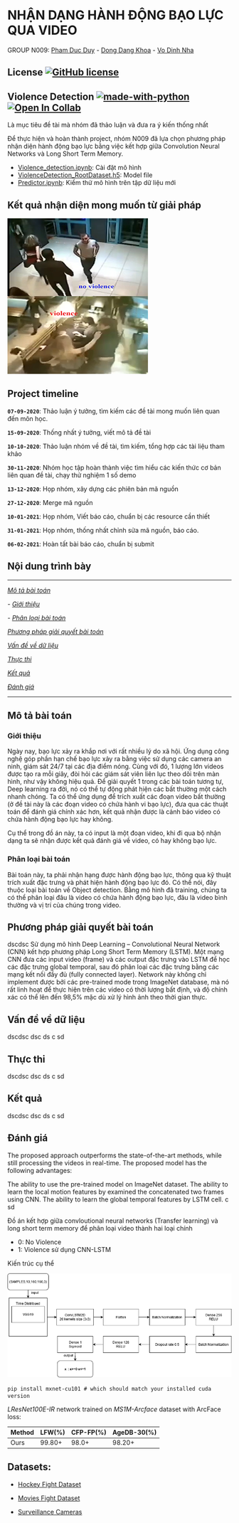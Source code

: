 # NHẬN DẠNG HÀNH ĐỘNG BẠO LỰC QUA VIDEO 
GROUP N009: [Pham Duc Duy](duypd.13@grad.uit.edu.vn ) - [Dong Dang Khoa](khoadd.14@grad.uit.edu.vn) - [Vo Dinh Nha](nhavd.14@grad.uit.edu.vn)

## License [![GitHub license](https://img.shields.io/github/license/Naereen/StrapDown.js.svg)](https://github.com/Naereen/StrapDown.js/blob/master/LICENSE)


## Violence Detection [![made-with-python](https://img.shields.io/badge/Made%20with-Python-1f425f.svg)](https://www.python.org/) [![Open In Collab](https://colab.research.google.com/assets/colab-badge.svg)](https://colab.research.google.com)
Là mục tiêu đề tài mà nhóm đã thảo luận và đưa ra ý kiến thống nhất

Để thực hiện và hoàn thành project, nhóm N009 đã lựa chọn phương pháp nhận diện hành động bạo lực bằng việc kết hợp giữa Convolution Neural Networks và Long Short Term Memory.

- [Violence_detection.ipynb](https://github.com/nhavd/CS2225.CH1501/blob/master/Violence%20Detection/Violence_detection.ipynb): Cài đặt mô hình
- [ViolenceDetection_RootDataset.h5](https://drive.google.com/drive/folders/1af1PtjjSYbQG8keQ--QoTEAWpzerzFt_?usp=sharing): Model file
- [Predictor.ipynb](https://github.com/nhavd/CS2225.CH1501/blob/master/Violence%20Detection/Predictor.ipynb): Kiểm thử mô hình trên tập dữ liệu mới 

## Kết quả nhận diện mong muốn từ giải pháp
![](images/result1.png)

## Project timeline

**`07-09-2020`**: Thảo luận ý tưởng, tìm kiếm các đề tài mong muốn liên quan đến môn học.

**`15-09-2020`**: Thống nhất ý tưởng, viết mô tả đề tài

**`10-10-2020`**: Thảo luận nhóm về đề tài, tìm kiếm, tổng hợp các tài liệu tham khảo

**`30-11-2020`**: Nhóm học tập hoàn thành việc tìm hiểu các kiến thức cơ bản liên quan đề tài, chạy thử nghiệm 1 số demo

**`13-12-2020`**: Họp nhóm, xây dựng các phiên bản mã nguồn 

**`27-12-2020`**: Merge mã nguồn

**`10-01-2021`**: Họp nhóm, Viết báo cáo, chuẩn bị các resource cần thiết 

**`31-01-2021`**: Họp nhóm, thống nhất chỉnh sửa mã nguồn, báo cáo. 

**`06-02-2021`**: Hoàn tất bài báo cáo, chuẩn bị submit

## Nội dung trình bày
*********************************************************************************************
*[Mô tả bài toán](#mô-tả-bài-toán)*

*- [Giới thiệu](#giới-thiệu)*

*- [Phân loại bài toán](#phân-loại-bài-toán)*

*[Phương pháp giải quyết bài toán](#phương-pháp-giải-quyết-bài-toán)*

*[Vấn đề về dữ liệu](#vấn-đề-về-dữ-liệu)*

*[Thực thi](#thực-thi)*

*[Kết quả](#kết-quả)*

*[Đánh giá](#đánh-giá)*
*********************************************************************************************

## Mô tả bài toán

### Giới thiệu

Ngày nay, bạo lực xảy ra khắp nơi với rất nhiều lý do xã hội. Ứng dụng công nghệ góp phần hạn chế bạo lực xảy ra bằng việc sử dụng các camera an ninh, giám sát 24/7 tại các địa điểm nóng. Cùng với đó, 1 lượng lớn videos được tạo ra mỗi giây, đòi hỏi các giám sát viên liên lục theo dõi trên màn hình, như vậy không hiệu quả. Để giải quyết 1 trong các bài toán tương tự, Deep learning ra đời, nó có thể tự động phát hiện các bất thường một cách nhanh chóng. Ta có thể ứng dụng để trích xuất các đoạn video bất thường (ở đề tài này là các đoạn video có chứa hành vi bạo lực), đưa qua các thuật toán để đánh giá chính xác hơn, kết quả nhận được là cảnh báo video có chứa hành động bạo lực hay không.

Cụ thể trong đồ án này, ta có input là một đoạn video, khi đi qua bộ nhận dạng ta sẽ nhận được kết quả đánh giá về video, có hay không bạo lực.


### Phân loại bài toán

Bài toán này, ta phải nhận hạng được hành động bạo lực, thông qua kỹ thuật trích xuất đặc trưng và phát hiện hành động bạo lực đó. Có thể nói, đây thuộc loại bài toán về Object detection. Bằng mô hình đã training, chúng ta có thể phân loại đâu là video có chứa hành động bạo lực, đâu là video bình thường và vị trí của chúng trong video.

## Phương pháp giải quyết bài toán

dscdsc
Sử dụng mô hình Deep Learning – Convolutional Neural Network (CNN) kết hợp phương pháp Long Short Term Memory (LSTM). Một mạng CNN đưa các input video (frame) và các output đặc trưng vào LSTM để học các đặc trưng global temporal, sau đó phân loại các đặc trưng bằng các mạng kết nối đầy đủ (fully connected layer). Network này không chỉ implement được bởi các pre-trained mode trong ImageNet database, mà nó rất linh hoạt để thực hiện trên các video có thời lượng bất định, và độ chính xác có thể lên đến 98,5% mặc dù xử lý hình ảnh theo thời gian thực.



## Vấn đề về dữ liệu

dscdsc
dsc
ds
c
sd

## Thực thi

dscdsc
dsc
ds
c
sd

## Kết quả

dscdsc
dsc
ds
c
sd

## Đánh giá

The proposed approach outperforms the state-of-the-art methods, while still processing the videos in real-time. The proposed model has the following advantages:

The ability to use the pre-trained model on ImageNet dataset.
The ability to learn the local motion features by examined the concatenated two frames using CNN.
The ability to learn the global temporal features by LSTM cell.
c
sd

Đồ án kết hợp giữa convloutional neural networks (Transfer learning) và long short term memory để  phân loại video thành hai loại chính 
* 0: No Violence 
* 1: Violence
sử dụng CNN-LSTM

Kiến trúc cụ thể

![](images/model.png)






```
pip install mxnet-cu101 # which should match your installed cuda version
```


*LResNet100E-IR* network trained on *MS1M-Arcface* dataset with ArcFace loss:

| Method  | LFW(%) | CFP-FP(%) | AgeDB-30(%) |  
| ------- | ------ | --------- | ----------- |  
|  Ours   | 99.80+ | 98.0+     | 98.20+      |   




## Datasets:

* [Hockey Fight Dataset](https://academictorrents.com/details/38d9ed996a5a75a039b84cf8a137be794e7cee89)

* [Movies Fight Dataset](https://academictorrents.com/details/70e0794e2292fc051a13f05ea6f5b6c16f3d3635)

* [Surveillance Cameras](https://github.com/sayibet/fight-detection-surv-dataset)
